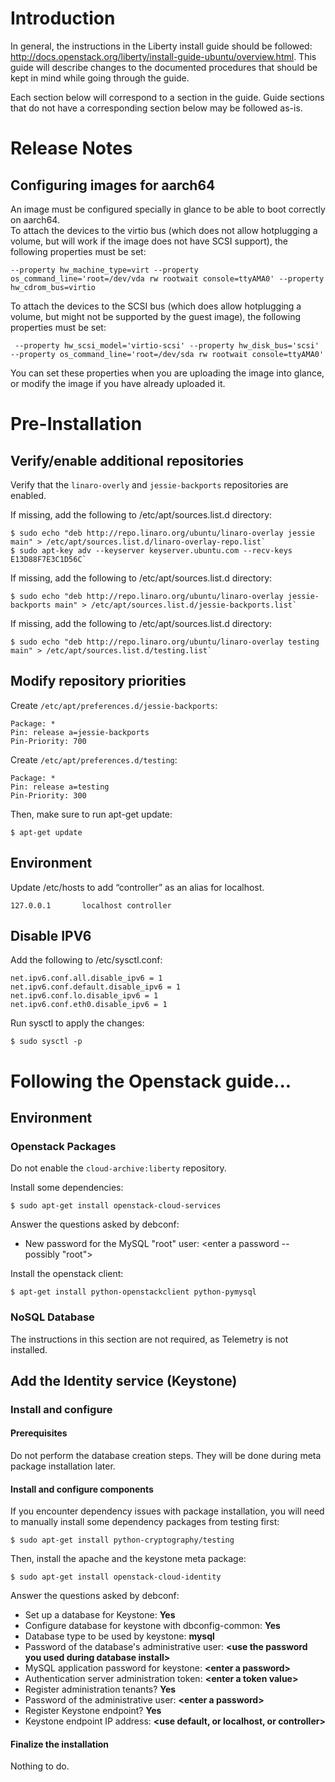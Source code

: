# Introduction

In general, the instructions in the Liberty install guide should be followed: http://docs.openstack.org/liberty/install-guide-ubuntu/overview.html.  This guide will describe changes to the documented procedures that should be kept in mind while going through the guide.

Each section below will correspond to a section in the guide.  Guide sections that do not have a corresponding section below may be followed as-is.

# Release Notes

## Configuring images for aarch64

An image must be configured specially in glance to be able to boot correctly on aarch64.  
To attach the devices to the virtio bus (which does not allow hotplugging a volume, but will work if the image does not have SCSI support), the following properties must be set:

`
--property hw_machine_type=virt
--property os_command_line='root=/dev/vda rw rootwait console=ttyAMA0'
--property hw_cdrom_bus=virtio
`

To attach the devices to the SCSI bus (which does allow hotplugging a volume, but might not be supported by the guest image), the following properties must be set:

` 
--property hw_scsi_model='virtio-scsi'
--property hw_disk_bus='scsi'
--property os_command_line='root=/dev/sda rw rootwait console=ttyAMA0'
`

You can set these properties when you are uploading the image into glance, or modify the image if you have already uploaded it.


# Pre-Installation

## Verify/enable additional repositories

Verify that the `linaro-overly` and `jessie-backports` repositories are enabled.

If missing, add the following to /etc/apt/sources.list.d directory:

    $ sudo echo "deb http://repo.linaro.org/ubuntu/linaro-overlay jessie main" > /etc/apt/sources.list.d/linaro-overlay-repo.list`
    $ sudo apt-key adv --keyserver keyserver.ubuntu.com --recv-keys E13D88F7E3C1D56C`

If missing, add the following to /etc/apt/sources.list.d directory:

    $ sudo echo "deb http://repo.linaro.org/ubuntu/linaro-overlay jessie-backports main" > /etc/apt/sources.list.d/jessie-backports.list`

If missing, add the following to /etc/apt/sources.list.d directory:

    $ sudo echo "deb http://repo.linaro.org/ubuntu/linaro-overlay testing main" > /etc/apt/sources.list.d/testing.list`

## Modify repository priorities

Create `/etc/apt/preferences.d/jessie-backports`:

    Package: *
    Pin: release a=jessie-backports
    Pin-Priority: 700

Create `/etc/apt/preferences.d/testing`:

    Package: *
    Pin: release a=testing
    Pin-Priority: 300

Then, make sure to run apt-get update:

    $ apt-get update

## Environment

Update /etc/hosts to add “controller” as an alias for localhost.

    127.0.0.1       localhost controller

## Disable IPV6

Add the following to /etc/sysctl.conf:

    net.ipv6.conf.all.disable_ipv6 = 1
    net.ipv6.conf.default.disable_ipv6 = 1
    net.ipv6.conf.lo.disable_ipv6 = 1
    net.ipv6.conf.eth0.disable_ipv6 = 1

Run sysctl to apply the changes:

    $ sudo sysctl -p

# Following the Openstack guide...

## Environment

### Openstack Packages

Do not enable the `cloud-archive:liberty` repository.

Install some dependencies:

    $ sudo apt-get install openstack-cloud-services

Answer the questions asked by debconf:

* New password for the MySQL "root" user: \<enter a password -- possibly "root">

Install the openstack client:

    $ apt-get install python-openstackclient python-pymysql

### NoSQL Database

The instructions in this section are not required, as Telemetry is not installed.

## Add the Identity service (Keystone)

### Install and configure

#### Prerequisites

Do not perform the database creation steps.  They will be done during meta package installation later.

#### Install and configure components

If you encounter dependency issues with package installation, you will need to manually install some dependency packages from testing first:

    $ sudo apt-get install python-cryptography/testing

Then, install the apache and the keystone meta package:

    $ sudo apt-get install openstack-cloud-identity

Answer the questions asked by debconf:

* Set up a database for Keystone: **Yes**
* Configure database for keystone with dbconfig-common: **Yes**
* Database type to be used by keystone: **mysql**
* Password of the database's administrative user: **\<use the password you used during database install>**
* MySQL application password for keystone: **\<enter a password>**
* Authentication server administration token: **\<enter a token value>**
* Register administration tenants? **Yes**
* Password of the administrative user: **\<enter a password>**
* Register Keystone endpoint? **Yes**
* Keystone endpoint IP address: **\<use default, or localhost, or controller>**

#### Finalize the installation

Nothing to do.

